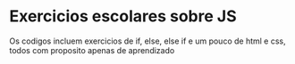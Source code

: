 # Exercicios escolares sobre JS
Os codigos incluem exercicios de if, else, else if e um pouco de html e css, todos com proposito apenas de aprendizado
